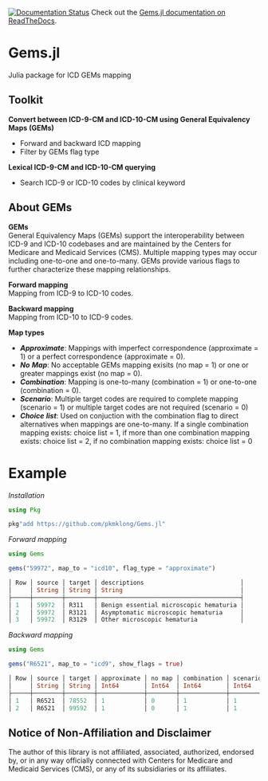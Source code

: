 [![Documentation Status](https://readthedocs.org/projects/docs/badge/?version=latest)](https://gemsjl.readthedocs.io/en/latest/) Check out the [Gems.jl documentation on ReadTheDocs](https://gemsjl.readthedocs.io/en/latest/).

# Gems.jl
Julia package for ICD GEMs mapping


## Toolkit
<b>Convert between ICD-9-CM and ICD-10-CM using General Equivalency Maps (GEMs)</b>
- Forward and backward ICD mapping
- Filter by GEMs flag type

<b>Lexical ICD-9-CM and ICD-10-CM querying</b>
- Search ICD-9 or ICD-10 codes by clinical keyword 

## About GEMs
<b>GEMs</b><br>
General Equivalency Maps (GEMs) support the interoperability between ICD-9 and ICD-10 codebases and are maintained by the Centers for Medicare and Medicaid Services (CMS). Multiple mapping types may occur including one-to-one and one-to-many. GEMs provide various flags to further characterize these mapping relationships.<br>

<b>Forward mapping</b><br> Mapping from ICD-9 to ICD-10 codes.<br>

<b>Backward mapping</b><br> Mapping from ICD-10 to ICD-9 codes.<br>

<b>Map types</b><br>
* <i>__Approximate__</i>: Mappings with imperfect correspondence (approximate = 1) or a perfect correspondence (approximate = 0).<br>
* <i>__No__ __Map__</i>: No acceptable GEMs mapping exisits (no map = 1) or one or greater mappings exist (no map = 0).<br>
* <i>__Combination__</i>: Mapping is one-to-many (combination = 1) or one-to-one (combination = 0). <br>
* <i>__Scenario__</i>: Multiple target codes are required to complete mapping (scenario = 1) or multiple target codes are not required (scenario = 0)<br>
* <i>__Choice__ __list__</i>: Used on conjuction with the combination flag to direct alternatives when mappings are one-to-many. If a single combination mapping exists: choice list = 1, if more than one combination mapping exists: choice list = 2, if no combination mapping exists: choice list = 0 <br>

# Example

<i>Installation</i>

```julia
using Pkg

pkg"add https://github.com/pkmklong/Gems.jl"
```
<i>Forward mapping</i>
```julia
using Gems

gems("59972", map_to = "icd10", flag_type = "approximate")

│ Row │ source │ target │ descriptions                           │
│     │ String │ String │ String                                 │
├─────┼────────┼────────┼────────────────────────────────────────┤
│ 1   │ 59972  │ R311   │ Benign essential microscopic hematuria │
│ 2   │ 59972  │ R3121  │ Asymptomatic microscopic hematuria     │
│ 3   │ 59972  │ R3129  │ Other microscopic hematuria            │
```
<i>Backward mapping</i>
```julia
using Gems

gems("R6521", map_to = "icd9", show_flags = true)

│ Row │ source │ target │ approximate │ no map │ combination │ scenario │ choice list │ descriptions  │
│     │ String │ String │ Int64       │ Int64  │ Int64       │ Int64    │ Int64       │ String        │
├─────┼────────┼────────┼─────────────┼────────┼─────────────┼──────────┼─────────────┼───────────────┤
│ 1   │ R6521  │ 78552  │ 1           │ 0      │ 1           │ 1        │ 1           │ Septic shock  │
│ 2   │ R6521  │ 99592  │ 1           │ 0      │ 1           │ 1        │ 2           │ Severe sepsis │
```

## Notice of Non-Affiliation and Disclaimer 
The author of this library is not affiliated, associated, authorized, endorsed by, or in any way officially connected with Centers for Medicare and Medicaid Services (CMS), or any of its subsidiaries or its affiliates.



